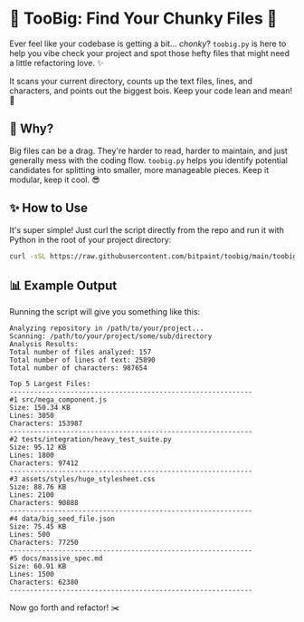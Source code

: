 # 🚀 TooBig: Find Your Chunky Files 🚀

Ever feel like your codebase is getting a bit... *chonky*? `toobig.py` is here to help you vibe check your project and spot those hefty files that might need a little refactoring love. ✨

It scans your current directory, counts up the text files, lines, and characters, and points out the biggest bois. Keep your code lean and mean! 💪

## 🤔 Why?

Big files can be a drag. They're harder to read, harder to maintain, and just generally mess with the coding flow. `toobig.py` helps you identify potential candidates for splitting into smaller, more manageable pieces. Keep it modular, keep it cool. 😎

## ✨ How to Use

It's super simple! Just curl the script directly from the repo and run it with Python in the root of your project directory:

```bash
curl -sSL https://raw.githubusercontent.com/bitpaint/toobig/main/toobig.py | python3
```


## 📊 Example Output

Running the script will give you something like this:

```plaintext
Analyzing repository in /path/to/your/project...
Scanning: /path/to/your/project/some/sub/directory        
Analysis Results:
Total number of files analyzed: 157
Total number of lines of text: 25890
Total number of characters: 987654

Top 5 Largest Files:
------------------------------------------------------------
#1 src/mega_component.js
Size: 150.34 KB
Lines: 3050
Characters: 153987
------------------------------------------------------------
#2 tests/integration/heavy_test_suite.py
Size: 95.12 KB
Lines: 1800
Characters: 97412
------------------------------------------------------------
#3 assets/styles/huge_stylesheet.css
Size: 88.76 KB
Lines: 2100
Characters: 90888
------------------------------------------------------------
#4 data/big_seed_file.json
Size: 75.45 KB
Lines: 500
Characters: 77250
------------------------------------------------------------
#5 docs/massive_spec.md
Size: 60.91 KB
Lines: 1500
Characters: 62380
------------------------------------------------------------
```

Now go forth and refactor! ✂️ 
